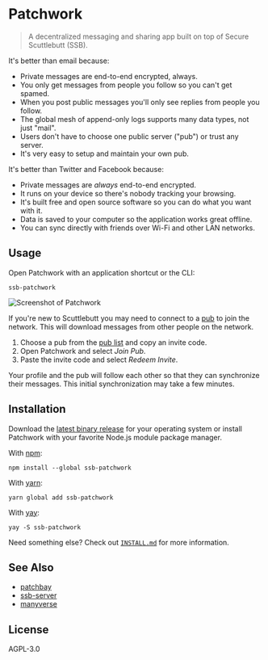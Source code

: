 # Patchwork

> A decentralized messaging and sharing app built on top of Secure Scuttlebutt (SSB).

It's better than email because:

- Private messages are end-to-end encrypted, always.
- You only get messages from people you follow so you can't get spamed.
- When you post public messages you'll only see replies from people you follow.
- The global mesh of append-only logs supports many data types, not just "mail".
- Users don't have to choose one public server ("pub") or trust any server.
- It's very easy to setup and maintain your own pub.

It's better than Twitter and Facebook because:

- Private messages are *always* end-to-end encrypted.
- It runs on your device so there's nobody tracking your browsing.
- It's built free and open source software so you can do what you want with it.
- Data is saved to your computer so the application works great offline.
- You can sync directly with friends over Wi-Fi and other LAN networks.

## Usage

Open Patchwork with an application shortcut or the CLI:

```shell
ssb-patchwork
```

![Screenshot of Patchwork][screenshot]

If you're new to Scuttlebutt you may need to connect to a [pub][pub] to join
the network. This will download messages from other people on the network.

1. Choose a pub from the [pub list][pub-list] and copy an invite code.
2. Open Patchwork and select *Join Pub*.
3. Paste the invite code and select *Redeem Invite*.

Your profile and the pub will follow each other so that they can synchronize
their messages. This initial synchronization may take a few minutes.

## Installation

Download the [latest binary release][latest] for your operating system or install
Patchwork with your favorite Node.js module package manager.

With [npm][npm]:

```shell
npm install --global ssb-patchwork
```

With [yarn][yarn]:

```shell
yarn global add ssb-patchwork
```

With [yay][yay]:

```shell
yay -S ssb-patchwork
```

Need something else? Check out [`INSTALL.md`][install] for more information.

## See Also

- [patchbay][patchbay]
- [ssb-server][ssb-server]
- [manyverse][manyverse]

## License

AGPL-3.0

[install]: INSTALL.md
[latest]: https://github.com/ssbc/patchwork/releases/latest
[manyverse]: https://gitlab.com/staltz/manyverse
[npm]: https://npmjs.org/
[patchbay]: https://github.com/ssbc/patchbay
[pub-list]: https://github.com/ssbc/ssb-server/wiki/Pub-Servers
[pub]: https://www.scuttlebutt.nz/concepts/pub.html
[screenshot]: screenshot.jpg
[ssb-server]: https://github.com/ssbc/ssb-server
[yarn]: https://yarnpkg.com/en/
[yay]: https://github.com/Jguer/yay
